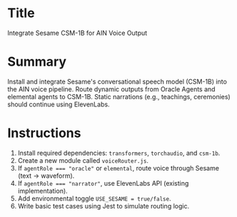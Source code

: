 # Title
Integrate Sesame CSM-1B for AIN Voice Output

# Summary
Install and integrate Sesame's conversational speech model (CSM-1B) into the AIN voice pipeline. Route dynamic outputs from Oracle Agents and elemental agents to CSM-1B. Static narrations (e.g., teachings, ceremonies) should continue using ElevenLabs.

# Instructions
1. Install required dependencies: `transformers`, `torchaudio`, and `csm-1b`.
2. Create a new module called `voiceRouter.js`.
3. If `agentRole === "oracle"` or `elemental`, route voice through Sesame (text → waveform).
4. If `agentRole === "narrator"`, use ElevenLabs API (existing implementation).
5. Add environmental toggle `USE_SESAME = true/false`.
6. Write basic test cases using Jest to simulate routing logic.